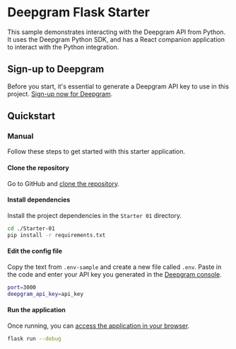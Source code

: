 # Deepgram Flask Starter

This sample demonstrates interacting with the Deepgram API from Python. It uses the Deepgram Python SDK, and has a React companion application to interact with the Python integration.

## Sign-up to Deepgram

Before you start, it's essential to generate a Deepgram API key to use in this project. [Sign-up now for Deepgram](https://console.deepgram.com/signup).

## Quickstart

### Manual

Follow these steps to get started with this starter application.

#### Clone the repository

Go to GitHub and [clone the repository](https://github.com/deepgram-starters/deepgram-python-starters).

#### Install dependencies

Install the project dependencies in the `Starter 01` directory.

```bash
cd ./Starter-01
pip install -r requirements.txt
```

#### Edit the config file

Copy the text from `.env-sample` and create a new file called `.env`. Paste in the code and enter your API key you generated in the [Deepgram console](https://console.deepgram.com/).

```bash
port=3000
deepgram_api_key=api_key
```

#### Run the application

Once running, you can [access the application in your browser](http://localhost:5000/).

```bash
flask run --debug
```
